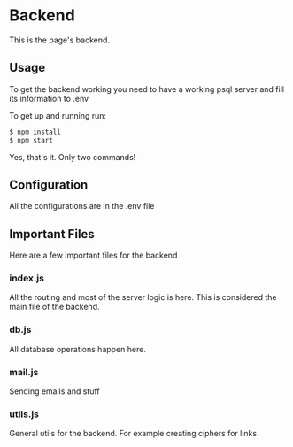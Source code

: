 # Backend

This is the page's backend.

## Usage
To get the backend working you need to have a working psql server and fill its information to .env

To get up and running run:
``` bash
$ npm install
$ npm start
```
Yes, that's it. Only two commands!

## Configuration
All the configurations are in the .env file

## Important Files ##
Here are a few important files for the backend

### index.js ###
All the routing and most of the server logic is here. This is considered the main file of the backend.

### db.js ###
All database operations happen here.

### mail.js ###
Sending emails and stuff

### utils.js ###
General utils for the backend.
For example creating ciphers for links.
